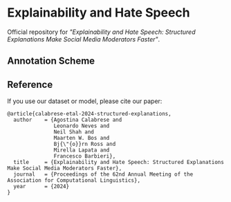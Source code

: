 # Explainability and Hate Speech

Official repository for _"Explainability and Hate Speech: Structured Explanations Make Social Media Moderators Faster"_.

## Annotation Scheme



## Reference
If you use our dataset or model, please cite our paper:
```
@article{calabrese-etal-2024-structured-explanations,
  author    = {Agostina Calabrese and
               Leonardo Neves and
               Neil Shah and
               Maarten W. Bos and
               Bj{\"{o}}rn Ross and
               Mirella Lapata and
               Francesco Barbieri},
  title     = {Explainability and Hate Speech: Structured Explanations Make Social Media Moderators Faster},
  journal   = {Proceedings of the 62nd Annual Meeting of the Association for Computational Linguistics},
  year      = {2024}
}
```

